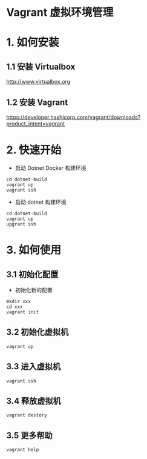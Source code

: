 # Vagrant 虚拟环境管理

# 1. 如何安装

## 1.1 安装 Virtualbox
http://www.virtualbox.org

## 1.2 安装 Vagrant
https://developer.hashicorp.com/vagrant/downloads?product_intent=vagrant


# 2. 快速开始

* 启动 Dotnet Docker 构建环境  
```
cd dotnet-build
vagrant up
vagrant ssh
```
* 启动 dotnet 构建环境
```
cd dotnet-build
vagrant up
upgrant ssh
```

# 3. 如何使用

## 3.1 初始化配置

* 初始化新的配置
```
mkdir xxx
cd xxx
vagrant init
```

## 3.2 初始化虚拟机

```
vagrant up
```

## 3.3 进入虚拟机

```
vagrant ssh
```

## 3.4 释放虚拟机

```
vagrant destory
```

## 3.5 更多帮助

```
vagrant help
```
